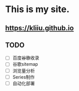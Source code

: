 # This is my site.
## https://kliiu.github.io

## TODO

- [ ] 百度~~谷歌~~收录
- [ ] 谷歌sitemap
- [ ] 浏览量分析
- [ ] Series制作
- [ ] 自动化部署